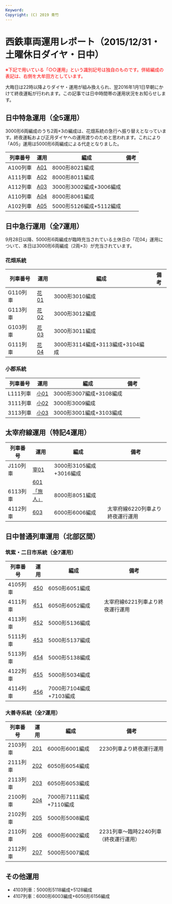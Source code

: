 ```yaml
---
Keyword: 
Copyright: (C) 2019 青竹
---
```


# 西鉄車両運用レポート（2015/12/31・土曜休日ダイヤ・日中）

<span style="color:#FF0000;">※下記で用いている「○○運用」という識別記号は独自のものです。併結編成の表記は、右側を大牟田方としています。</span>

大晦日は22時以降よりダイヤ・運用が組み換えられ、翌2016年1月1日早朝にかけて終夜運転が行われます。この記事では日中時間帯の運用状況をお知らせします。

## 日中特急運用（全5運用）

3000形6両編成のうち2両×3の編成は、花畑系統の急行へ振り替えとなっています。終夜運転および正月ダイヤへの運用渡りのためと思われます。これにより「A05」運用は5000形6両編成による代走となりました。

| 列車番号 | 運用 | 編成 | 備考 |
| --- | --- | --- | --- |
| A100列車 | [A01](https://aotake91.net/railway/nishitetsu/dia/20150404/unyoulist-holiday.htm#HA01) | 8000形8021編成 |  |
| A111列車 | [A02](https://aotake91.net/railway/nishitetsu/dia/20150404/unyoulist-holiday.htm#HA02) | 8000形8011編成 |  |
| A112列車 | [A03](https://aotake91.net/railway/nishitetsu/dia/20150404/unyoulist-holiday.htm#HA03) | 3000形3002編成+3006編成 |  |
| A110列車 | [A04](https://aotake91.net/railway/nishitetsu/dia/20150404/unyoulist-holiday.htm#HA04) | 8000形8061編成 |  |
| A102列車 | [A05](https://aotake91.net/railway/nishitetsu/dia/20150404/unyoulist-holiday.htm#HA05) | 5000形5126編成+5112編成 |  |

## 日中急行運用（全7運用）

9月28日以降、5000形6両編成が臨時充当されている土休日の「花04」運用について、本日は3000形6両編成（2両×3）が充当されています。

### 花畑系統

| 列車番号 | 運用 | 編成 | 備考 |
| --- | --- | --- | --- |
| G110列車 | [花01](https://aotake91.net/railway/nishitetsu/dia/20150404/unyoulist-holiday.htm#HG01) | 3000形3010編成 |  |
| G113列車 | [花02](https://aotake91.net/railway/nishitetsu/dia/20150404/unyoulist-holiday.htm#HG02) | 3000形3012編成 |  |
| G103列車 | [花03](https://aotake91.net/railway/nishitetsu/dia/20150404/unyoulist-holiday.htm#HG03) | 3000形3011編成 |  |
| G111列車 | [花04](https://aotake91.net/railway/nishitetsu/dia/20150404/unyoulist-holiday.htm#HG04) | 3000形3114編成+3113編成+3104編成 |  |

### 小郡系統

| 列車番号 | 運用 | 編成 | 備考 |
| --- | --- | --- | --- |
| L111列車 | [小01](https://aotake91.net/railway/nishitetsu/dia/20150404/unyoulist-holiday.htm#HJ01) | 3000形3007編成+3108編成 |  |
| 3111列車 | [小02](https://aotake91.net/railway/nishitetsu/dia/20150404/unyoulist-holiday.htm#HJ02) | 3000形3009編成 |  |
| 3113列車 | [小03](https://aotake91.net/railway/nishitetsu/dia/20150404/unyoulist-holiday.htm#HJ03) | 3000形3001編成+3103編成 |  |

## 太宰府線運用（特記4運用）

| 列車番号 | 運用 | 編成 | 備考 |
| --- | --- | --- | --- |
| J110列車 | [宰01](https://aotake91.net/railway/nishitetsu/dia/20150404/unyoulist-holiday.htm#HL01) | 3000形3105編成+3016編成 |  |
|  | [601](https://aotake91.net/railway/nishitetsu/dia/20150404/unyoulist-holiday.htm#H601) |  |  |
| 6113列車 | [「旅人」](https://aotake91.net/railway/nishitetsu/dia/20150404/unyoulist-holiday.htm#H602) | 8000形8051編成 |  |
| 4112列車 | [603](https://aotake91.net/railway/nishitetsu/dia/20150404/unyoulist-holiday.htm#H603) | 6000形6006編成 | 太宰府線6220列車より終夜運行運用 |

## 日中普通列車運用（北部区間）

### 筑紫・二日市系統（全7運用）

| 列車番号 | 運用 | 編成 | 備考 |
| --- | --- | --- | --- |
| 4105列車 | [450](https://aotake91.net/railway/nishitetsu/dia/20150404/unyoulist-holiday.htm#H450) | 6050形6051編成 |  |
| 4111列車 | [451](https://aotake91.net/railway/nishitetsu/dia/20150404/unyoulist-holiday.htm#H451) | 6050形6052編成 | 太宰府線6221列車より終夜運行運用 |
| 4113列車 | [452](https://aotake91.net/railway/nishitetsu/dia/20150404/unyoulist-holiday.htm#H452) | 5000形5136編成 |  |
| 5111列車 | [453](https://aotake91.net/railway/nishitetsu/dia/20150404/unyoulist-holiday.htm#H453) | 5000形5137編成 |  |
| 5113列車 | [454](https://aotake91.net/railway/nishitetsu/dia/20150404/unyoulist-holiday.htm#H454) | 5000形5138編成 |  |
| 4122列車 | [455](https://aotake91.net/railway/nishitetsu/dia/20150404/unyoulist-holiday.htm#H455) | 5000形5034編成 |  |
| 4114列車 | [456](https://aotake91.net/railway/nishitetsu/dia/20150404/unyoulist-holiday.htm#H456) | 7000形7104編成+7103編成 |  |

### 大善寺系統（全7運用）

| 列車番号 | 運用 | 編成 | 備考 |
| --- | --- | --- | --- |
| 2103列車 | [201](https://aotake91.net/railway/nishitetsu/dia/20150404/unyoulist-holiday.htm#H201) | 6000形6001編成 | 2230列車より終夜運行運用 |
| 2111列車 | [202](https://aotake91.net/railway/nishitetsu/dia/20150404/unyoulist-holiday.htm#H202) | 6050形6054編成 |  |
| 2113列車 | [203](https://aotake91.net/railway/nishitetsu/dia/20150404/unyoulist-holiday.htm#H203) | 6050形6053編成 |  |
| 2100列車 | [204](https://aotake91.net/railway/nishitetsu/dia/20150404/unyoulist-holiday.htm#H204) | 7000形7111編成+7110編成 |  |
| 2102列車 | [205](https://aotake91.net/railway/nishitetsu/dia/20150404/unyoulist-holiday.htm#H205) | 5000形5008編成 |  |
| 2110列車 | [206](https://aotake91.net/railway/nishitetsu/dia/20150404/unyoulist-holiday.htm#H206) | 6000形6002編成 | 2231列車～臨時2240列車（終夜運行運用） |
| 2112列車 | [207](https://aotake91.net/railway/nishitetsu/dia/20150404/unyoulist-holiday.htm#H207) | 5000形5007編成 |  |

## その他運用

* 4103列車：5000形5118編成+5128編成
* 4107列車：6000形6003編成+6050形6156編成

